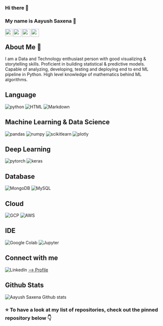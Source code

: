 ### Hi there 👋 
### My name is Aayush Saxena 🤗 
 <a href="https://www.linkedin.com/in/aayushsaxena08/">
  <img align="left" width="24px" src="https://cdn.jsdelivr.net/npm/simple-icons@v3/icons/linkedin.svg"  />
</a>
<a href="https://twitter.com/storywithaayush">
  <img align="left" width="26px" src="https://cdn.jsdelivr.net/npm/simple-icons@v3/icons/twitter.svg" />
</a>
<a href="mailto:m.aayushsaxena@gmail.com">
  <img align="left" width="26px" src="https://cdn.jsdelivr.net/npm/simple-icons@v3/icons/gmail.svg" />
</a>
<a href="https://wa.me/message/UYJA6N2DSQ7RC1">
  <img align="left" width="26px" src="https://cdn.jsdelivr.net/npm/simple-icons@3.0.1/icons/whatsapp.svg" />
</a>
<br>


## About Me 🚀

I am a Data and Technology enthusiast person with good visualizing & storytelling skills. Proficient in building statistical & predictive models. Capable of analyzing, developing, testing and deploying end to end ML pipeline in Python. High level knowledge of mathematics behind ML algorithms. 

## Language
![python](https://img.shields.io/badge/Python-3776AB?style=for-the-badge&logo=python&logoColor=white)
![HTML](https://img.shields.io/badge/HTML-239120?style=for-the-badge&logo=html5&logoColor=white)
![Markdown](https://img.shields.io/badge/Markdown-000000?style=for-the-badge&logo=markdown&logoColor=white)

## Machine Learning & Data Science 
![pandas](https://img.shields.io/badge/Pandas-orange?style=flat-square&logo=pandas&logoColor=white)
![numpy](https://img.shields.io/badge/Numpy-orange?style=flat-square&logo=numpy&logoColor=white)
![scikitlearn](https://img.shields.io/badge/Scikit--learn-orange?style=flat-square&logo=scikitlearn&logoColor=white)
![plotly](https://img.shields.io/badge/Plotly-orange?style=flat-square&logo=plotly&logoColor=white)

## Deep Learning
![pytorch](https://img.shields.io/badge/Pytorch-purple?style=flat-square&logo=pytorch&logoColor=white)
![keras](https://img.shields.io/badge/Keras-purple?style=flat-square&logo=keras&logoColor=white)

## Database
![MongoDB](	https://img.shields.io/badge/MongoDB-4EA94B?style=for-the-badge&logo=mongodb&logoColor=white)
![MySQL](https://img.shields.io/badge/MySQL-00000F?style=for-the-badge&logo=mysql&logoColor=white)

## Cloud
![GCP](https://img.shields.io/badge/Google_Cloud-4285F4?style=for-the-badge&logo=google-cloud&logoColor=white)
![AWS](	https://img.shields.io/badge/Amazon_AWS-232F3E?style=for-the-badge&logo=amazon-aws&logoColor=white)

## IDE
![Google Colab](https://img.shields.io/badge/Colab-F9AB00?style=for-the-badge&logo=googlecolab&color=525252)
![Jupyter](https://img.shields.io/badge/Made%20with-Jupyter-orange?style=for-the-badge&logo=Jupyter)

## Connect with me 
![LinkedIn](https://img.shields.io/badge/LinkedIn-0077B5?style=for-the-badge&logo=linkedin&logoColor=white) <a href="https://www.linkedin.com/in/aayushsaxena08/">  -->  Profile </a>

## Github Stats

![Aayush Saxena Github stats](https://github-readme-stats.vercel.app/api?username=AayushSaxena08&show_icons=true&theme=radical)

### ⭐ To have a look at my list of repositories, check out the pinned repository **below** 👇
